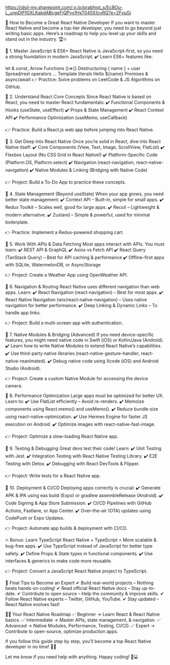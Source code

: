 https://idsil-my.sharepoint.com/:x:/p/prabhjot_s/EcBOu-L_unpDlFfGXLKakdABcgeFjQPyx1HsT045S1cvRQ?e=2FyuGi


🚀 How to Become a Great React Native Developer
If you want to master React Native and become a top-tier developer, you need to go beyond just writing basic apps. Here’s a roadmap to help you level up your skills and stand out in the industry. 🏆🔥

🔹 1. Master JavaScript & ES6+
React Native is JavaScript-first, so you need a strong foundation in modern JavaScript.
✔️ Learn ES6+ features like:

let & const, Arrow Functions ()=>{}
Destructuring { name } = user
Spread/rest operators ...
Template literals Hello ${name}
Promises & async/await
👉 Practice: Solve problems on LeetCode & JS Algorithms on GitHub.

🔹 2. Understand React Core Concepts
Since React Native is based on React, you need to master React fundamentals:
✔️ Functional Components & Hooks (useState, useEffect)
✔️ Props & State Management
✔️ React Context API
✔️ Performance Optimization (useMemo, useCallback)

👉 Practice: Build a React.js web app before jumping into React Native.

🔹 3. Get Deep Into React Native
Once you’re solid in React, dive into React Native itself:
✔️ Core Components (View, Text, Image, ScrollView, FlatList)
✔️ Flexbox Layout (No CSS Grid in React Native!)
✔️ Platform-Specific Code (Platform.OS, Platform.select)
✔️ Navigation (react-navigation, react-native-navigation)
✔️ Native Modules & Linking (Bridging with Native Code)

👉 Project: Build a To-Do App to practice these concepts.

🔹 4. State Management (Beyond useState)
When your app grows, you need better state management:
✔️ Context API – Built-in, simple for small apps.
✔️ Redux Toolkit – Scales well, good for large apps.
✔️ Recoil – Lightweight & modern alternative.
✔️ Zustand – Simple & powerful, used for minimal boilerplate.

👉 Practice: Implement a Redux-powered shopping cart.

🔹 5. Work With APIs & Data Fetching
Most apps interact with APIs. You must learn:
✔️ REST API & GraphQL
✔️ Axios vs Fetch API
✔️ React Query (TanStack Query) – Best for API caching & performance
✔️ Offline-first apps with SQLite, WatermelonDB, or AsyncStorage

👉 Project: Create a Weather App using OpenWeather API.

🔹 6. Navigation & Routing
React Native uses different navigation than web apps. Learn:
✔️ React Navigation (react-navigation) – Best for most apps.
✔️ React Native Navigation (wix/react-native-navigation) – Uses native navigation for better performance.
✔️ Deep Linking & Dynamic Links – To handle app links.

👉 Project: Build a multi-screen app with authentication.

🔹 7. Native Modules & Bridging (Advanced)
If you need device-specific features, you might need native code in Swift (iOS) or Kotlin/Java (Android).
✔️ Learn how to write Native Modules to extend React Native’s capabilities.
✔️ Use third-party native libraries (react-native-gesture-handler, react-native-reanimated).
✔️ Debug native code using Xcode (iOS) and Android Studio (Android).

👉 Project: Create a custom Native Module for accessing the device camera.

🔹 8. Performance Optimization
Large apps must be optimized for better UX. Learn to:
✔️ Use FlatList efficiently – Avoid re-renders.
✔️ Memoize components using React.memo() and useMemo().
✔️ Reduce bundle size using react-native-optimization.
✔️ Use Hermes Engine for faster JS execution on Android.
✔️ Optimize images with react-native-fast-image.

👉 Project: Optimize a slow-loading React Native app.

🔹 9. Testing & Debugging
Great devs test their code! Learn:
✔️ Unit Testing with Jest.
✔️ Integration Testing with React Native Testing Library.
✔️ E2E Testing with Detox.
✔️ Debugging with React DevTools & Flipper.

👉 Project: Write tests for a React Native app.

🔹 10. Deployment & CI/CD
Deploying apps correctly is crucial:
✔️ Generate APK & IPA using eas build (Expo) or gradlew assembleRelease (Android).
✔️ Code Signing & App Store Submission.
✔️ CI/CD Pipelines with GitHub Actions, Fastlane, or App Center.
✔️ Over-the-air (OTA) updates using CodePush or Expo Updates.

👉 Project: Automate app builds & deployment with CI/CD.

🔥 Bonus: Learn TypeScript
React Native + TypeScript = More scalable & bug-free apps.
✔️ Use TypeScript instead of JavaScript for better type safety.
✔️ Define Props & State types in functional components.
✔️ Use interfaces & generics to make code more reusable.

👉 Project: Convert a JavaScript React Native project to TypeScript.

🚀 Final Tips to Become an Expert
✔ Build real-world projects – Nothing beats hands-on coding!
✔ Read official React Native docs – Stay up-to-date.
✔ Contribute to open source – Help the community & improve skills.
✔ Follow React Native experts – Twitter, GitHub, YouTube.
✔ Stay updated – React Native evolves fast!

👨‍💻 Your React Native Roadmap
✅ Beginner → Learn React & React Native basics.
✅ Intermediate → Master APIs, state management, & navigation.
✅ Advanced → Native Modules, Performance, Testing, CI/CD.
✅ Expert → Contribute to open-source, optimize production apps.

If you follow this guide step by step, you'll become a top React Native developer in no time! 🚀🔥

Let me know if you need help with anything. Happy coding! 🎯💻
